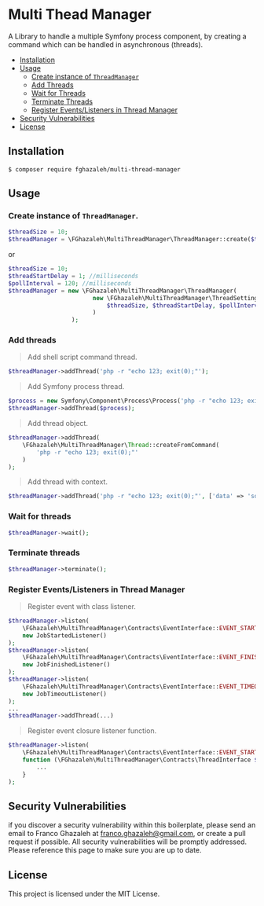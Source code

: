 # Multi Thead Manager

A Library to handle a multiple Symfony process component, 
by creating a command which can be handled in asynchronous (threads).

- [Installation](#installation)
- [Usage](#usage)
    - [Create instance of `ThreadManager`](#create-instance-of-threadmanager)
    - [Add Threads](#add-threads)
    - [Wait for Threads](#wait-for-threads)
    - [Terminate Threads](#terminate-threads)
    - [Register Events/Listeners in Thread Manager](#register-eventslisteners-in-thread-manager)
- [Security Vulnerabilities](#security-vulnerabilities)
- [License](#license)

## Installation

```
$ composer require fghazaleh/multi-thread-manager
```

## Usage
### Create instance of `ThreadManager`.
```php
$threadSize = 10;
$threadManager = \FGhazaleh\MultiThreadManager\ThreadManager::create($threadSize);
```
or
```php
$threadSize = 10;
$threadStartDelay = 1; //milliseconds
$pollInterval = 120; //milliseconds
$threadManager = new \FGhazaleh\MultiThreadManager\ThreadManager(
                        new \FGhazaleh\MultiThreadManager\ThreadSettings(
                            $threadSize, $threadStartDelay, $pollInterval
                        )               
                  );
```

### Add threads

> Add shell script command thread.
```php
$threadManager->addThread('php -r "echo 123; exit(0);"');
```

> Add Symfony process thread.
```php
$process = new Symfony\Component\Process\Process('php -r "echo 123; exit(0);"');
$threadManager->addThread($process);
```

> Add thread object.
```php
$threadManager->addThread(
    \FGhazaleh\MultiThreadManager\Thread::createFromCommand(
        'php -r "echo 123; exit(0);"'
    )
);
```
> Add thread with context.
```php
$threadManager->addThread('php -r "echo 123; exit(0);"', ['data' => 'some data']);
```

### Wait for threads
```php
$threadManager->wait();
```

### Terminate threads
```php
$threadManager->terminate();
```

### Register Events/Listeners in Thread Manager

> Register event with class listener.
```php
$threadManager->listen(
    \FGhazaleh\MultiThreadManager\Contracts\EventInterface::EVENT_STARTED, 
    new JobStartedListener()
);
$threadManager->listen(
    \FGhazaleh\MultiThreadManager\Contracts\EventInterface::EVENT_FINISHED, 
    new JobFinishedListener()
);
$threadManager->listen(
    \FGhazaleh\MultiThreadManager\Contracts\EventInterface::EVENT_TIMEOUT, 
    new JobTimeoutListener()
);
...
$threadManager->addThread(...)
```

> Register event closure listener function.
```php
$threadManager->listen(
    \FGhazaleh\MultiThreadManager\Contracts\EventInterface::EVENT_STARTED, 
    function (\FGhazaleh\MultiThreadManager\Contracts\ThreadInterface $thread){
        ...
    }
);
```
## Security Vulnerabilities

if you discover a security vulnerability within this boilerplate,
please send an email to Franco Ghazaleh at franco.ghazaleh@gmail.com,
or create a pull request if possible. All security vulnerabilities will be promptly addressed.
Please reference this page to make sure you are up to date.

## License

This project is licensed under the MIT License.